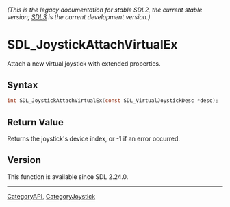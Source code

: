 ###### (This is the legacy documentation for stable SDL2, the current stable version; [SDL3](https://wiki.libsdl.org/SDL3/) is the current development version.)
# SDL_JoystickAttachVirtualEx

Attach a new virtual joystick with extended properties.

## Syntax

```c
int SDL_JoystickAttachVirtualEx(const SDL_VirtualJoystickDesc *desc);

```

## Return Value

Returns the joystick's device index, or -1 if an error occurred.

## Version

This function is available since SDL 2.24.0.

----
[CategoryAPI](CategoryAPI), [CategoryJoystick](CategoryJoystick)

